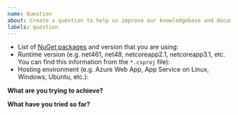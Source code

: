 ```yaml
---
name: Question
about: Create a question to help us improve our knowledgebase and documentation
labels: question
---
```


* List of [NuGet packages](https://github.com/microsoft/ApplicationInsights-dotnet#nuget-packages) and version that you are using:
* Runtime version (e.g. net461, net48, netcoreapp2.1, netcoreapp3.1, etc. You can find this information from the `*.csproj` file):
* Hosting environment (e.g. Azure Web App, App Service on Linux, Windows, Ubuntu, etc.):

**What are you trying to achieve?**

**What have you tried so far?**
